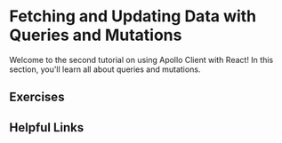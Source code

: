 # Fetching and Updating Data with Queries and Mutations
Welcome to the second tutorial on using Apollo Client with React! In this section, you'll learn all about queries and mutations.

## Exercises


## Helpful Links
